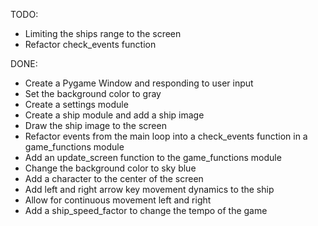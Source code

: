 TODO: 
* Limiting the ships range to the screen
* Refactor check_events function

DONE:
* Create a Pygame Window and responding to user input
* Set the background color to gray
* Create a settings module
* Create a ship module and add a ship image
* Draw the ship image to the screen
* Refactor events from the main loop into a check_events function in a game_functions module
* Add an update_screen function to the game_functions module
* Change the background color to sky blue
* Add a character to the center of the screen
* Add left and right arrow key movement dynamics to the ship
* Allow for continuous movement left and right
* Add a ship_speed_factor to change the tempo of the game